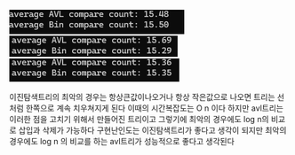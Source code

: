 ![](./r1.png)
![](./r2.png)
![](./r3.png)





이진탐색트리의 최악의 경우는 항상큰값이나오거나 항상 작은값으로 나오면 트리는 선처럼 한쪽으로 계속 치우쳐지게 된다
이때의 시간복잡도는 O n 이다 
하지만 avl트리는 이러한 점을 고치기 위해서 만들어진 트리이고 그렇기에 최악의 경우에도 log n의 비교로 삽입과 삭제가 가능하다
구현난인도는 이진탐색트리가 좋다고 생각이 되지만 최악의경우에도 log n 의 비교를 하는 avl트리가 성능적으로 좋다고 생각된다 
